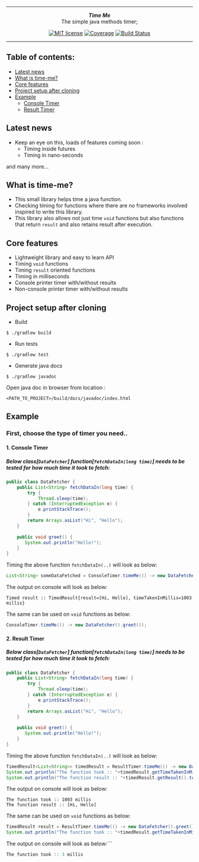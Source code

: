 ***

<div align="center">
    <b><em>Time Me</em></b><br>
    The simple java methods timer;
</div>

<div align="center">

[![MIT license](http://img.shields.io/badge/license-MIT-brightgreen.svg?style=flat)](http://opensource.org/licenses/MIT)
[![Coverage](https://codecov.io/gh/rahulbaphana/time-me/branch/master/graph/badge.svg)](https://codecov.io/gh/rahulbaphana/time-me)
[![Build Status](https://travis-ci.com/rahulbaphana/time-me.svg?branch=master)](https://travis-ci.com/rahulbaphana/time-me)

</div>

***

## Table of contents:
* [Latest news](https://github.com/rahulbaphana/time-me#latest-news)
* [What is time-me?](https://github.com/rahulbaphana/time-me#what-is-time-me)
* [Core features](https://github.com/rahulbaphana/time-me#core-features)
* [Project setup after cloning](https://github.com/rahulbaphana/time-me#project-setup-after-cloning)
* [Example](https://github.com/rahulbaphana/time-me#example)
    * [Console Timer](https://github.com/rahulbaphana/time-me#1-console-timer)
    * [Result Timer](https://github.com/rahulbaphana/time-me#2-result-timer)

## Latest news
* Keep an eye on this, loads of features coming soon :
    * Timing inside futures
    * Timing in nano-seconds
    
and many more...

## What is time-me? 
* This small library helps time a java function.
* Checking timing for functions where there are no frameworks involved inspired to write this library.
* This library also allows not just time ```void``` functions but also functions that return ```result``` and also retains result after execution.

## Core features
* Lightweight library and easy to learn API
* Timing ```void``` functions
* Timing ```result``` oriented functions
* Timing in milliseconds
* Console printer timer with/without results
* Non-console printer timer with/without results 
 
## Project setup after cloning
* Build 
```
$ ./gradlew build
```

* Run tests
```
$ ./gradlew test
```

* Generate java docs
```
$ ./gradlew javadoc
```
Open java doc in browser from location : 
```
<PATH_TO_PROJECT>/build/docs/javadoc/index.html
```
 
## Example

### First, choose the type of timer you need..

#### 1. Console Timer

##### Below class[```DataFetcher```] function[```fetchDataIn(long time)```] needs to be tested for how much time it took to fetch:
```java
public class DataFetcher {
    public List<String> fetchDataIn(long time) {
        try {
            Thread.sleep(time);
        } catch (InterruptedException e) {
            e.printStackTrace();
        }
        return Arrays.asList("Hi", "Hello");
    }
    
    public void greet() {
       System.out.println("Hello!");
    }
}
```
Timing the above function ```fetchDataIn(..)``` will look as below:
```java
List<String> someDataFetched = ConsoleTimer.timeMe(() -> new DataFetcher().fetchDataIn(1000));
```
The output on console will look as below:
```
Timed result :: TimedResult{result=[Hi, Hello], timeTakenInMillis=1003 millis}
```
The same can be used on ```void``` functions as below:
```java
ConsoleTimer.timeMe(() -> new DataFetcher().greet());
```

#### 2. Result Timer

##### Below class[```DataFetcher```] function[```fetchDataIn(long time)```] needs to be tested for how much time it took to fetch:
```java
public class DataFetcher {
    public List<String> fetchDataIn(long time) {
        try {
            Thread.sleep(time);
        } catch (InterruptedException e) {
            e.printStackTrace();
        }
        return Arrays.asList("Hi", "Hello");
    }
    
    public void greet() {
       System.out.println("Hello!");
    }
}
```
Timing the above function ```fetchDataIn(..)``` will look as below:
```java
TimedResult<List<String>> timedResult = ResultTimer.timeMe(() -> new DataFetcher().fetchDataIn(1000));
System.out.println("The function took :: "+timedResult.getTimeTakenInMillis()+ " millis")
System.out.println("The function result :: "+timedResult.getResult().toString())
```
The output on console will look as below:
```
The function took :: 1003 millis
The function result :: [Hi, Hello]
```
The same can be used on ```void``` functions as below:
```java
TimedResult result = ResultTimer.timeMe(() -> new DataFetcher().greet());
System.out.println("The function took :: "+timedResult.getTimeTakenInMillis()+ " millis")
```
The output on console will look as below:```
```java
The function took :: 3 millis
```
